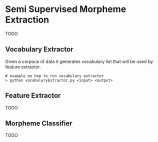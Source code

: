 # Semi Supervised Morpheme Extraction

TODO

## Vocabulary Extractor

Given a corpous of data it generates vocabulary list that will be used by feature extractor.

    # example on how to run vocabulary extractor
    > python vocabularyExtractor.py <input> <output>

## Feature Extractor

TODO

## Morpheme Classifier

TODO
